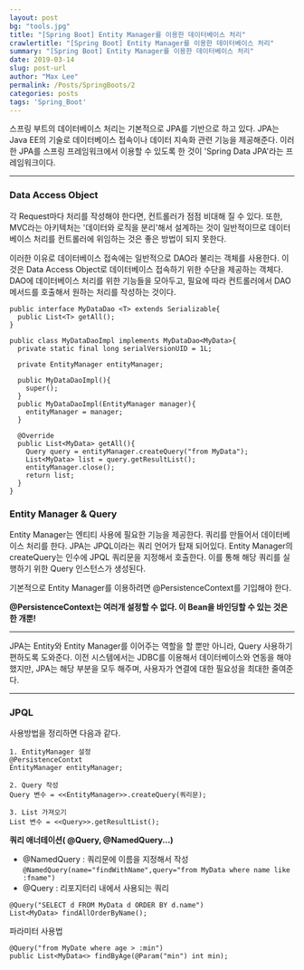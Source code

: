 ```yaml
---
layout: post
bg: "tools.jpg"
title: "[Spring Boot] Entity Manager를 이용한 데이터베이스 처리"
crawlertitle: "[Spring Boot] Entity Manager를 이용한 데이터베이스 처리"
summary: "[Spring Boot] Entity Manager를 이용한 데이터베이스 처리"
date: 2019-03-14
slug: post-url
author: "Max Lee"
permalink: /Posts/SpringBoots/2
categories: posts
tags: 'Spring_Boot'
---
```


스프링 부트의 데이터베이스 처리는 기본적으로 JPA를 기반으로 하고 있다. JPA는 Java EE의 기술로 데이터베이스 접속이나 데이터 지속화 관련 기능을 제공해준다.
이러한 JPA를 스프링 프레임워크에서 이용할 수 있도록 한 것이 'Spring Data JPA'라는 프레임워크이다.

---
### Data Access Object
각 Request마다 처리를 작성해야 한다면, 컨트롤러가 점점 비대해 질 수 있다. 또한, MVC라는 아키텍처는 '데이터와 로직을 분리'해서 설계하는 것이 
일반적이므로 데이터베이스 처리를 컨트롤러에 위임하는 것은 좋은 방법이 되지 못한다.

이러한 이유로 데이터베이스 접속에는 일반적으로 DAO라 불리는 객체를 사용한다. 이것은 Data Access Object로 데이터베이스 접속하기 위한 수단을 제공하는 객체다.
DAO에 데이터베이스 처리를 위한 기능들을 모아두고, 필요에 따라 컨트롤러에서 DAO 메서드를 호출해서 원하는 처리를 작성하는 것이다.

```
public interface MyDataDao <T> extends Serializable{
  public List<T> getAll();
}

public class MyDataDaoImpl implements MyDataDao<MyData>{
  private static final long serialVersionUID = 1L;
  
  private EntityManager entityManager;
  
  public MyDataDaoImpl(){
    super();
  }
  public MyDataDaoImpl(EntityManager manager){
    entityManager = manager;
  }
  
  @Override
  public List<MyData> getAll(){
    Query query = entityManager.createQuery("from MyData");
    List<MyData> list = query.getResultList();
    entityManager.close();
    return list;
  }
}
```

### Entity Manager & Query
Entity Manager는 엔티티 사용에 필요한 기능을 제공한다. 쿼리를 만들어서 데이터베이스 처리를 한다. 
JPA는 JPQL이라는 쿼리 언어가 탑재 되어있다.
Entity Manager의 createQuery는 인수에 JPQL 쿼리문을 지정해서 호출한다. 이를 통해 해당 쿼리를 실행하기 위한 Query 인스턴스가 생성된다.

기본적으로 Entity Manager를 이용하려면 @PersistenceContext를 기입해야 한다.

**@PersistenceContext는 여러개 설정할 수 없다. 이 Bean을 바인딩할 수 있는 것은 한 개뿐!**

---
JPA는 Entity와 Entity Manager를 이어주는 역할을 할 뿐만 아니라, Query 사용하기 편하도록 도와준다. 이전 시스템에서는 JDBC를 이용해서 데이터베이스와
연동을 해야했지만, JPA는 해당 부분을 모두 해주며, 사용자가 연결에 대한 필요성을 최대한 줄여준다.


---
### JPQL
사용방법을 정리하면 다음과 같다.
```
1. EntityManager 설정
@PersistenceContxt
EntityManager entityManager;

2. Query 작성
Query 변수 = <<EntityManager>>.createQuery(쿼리문);
  
3. List 가져오기
List 변수 = <<Query>>.getResultList();
```

**쿼리 애너테이션( @Query, @NamedQuery...)**
- @NamedQuery : 쿼리문에 이름을 지정해서 작성
`@NamedQuery(name="findWithName",query="from MyData where name like :fname")`
- @Query : 리포지터리 내에서 사용되는 쿼리
```
@Query("SELECT d FROM MyData d ORDER BY d.name")
List<MyData> findAllOrderByName();
```
파라미터 사용법 
```
@Query("from MyDate where age > :min")
public List<MyData<> findByAge(@Param("min") int min);
```
